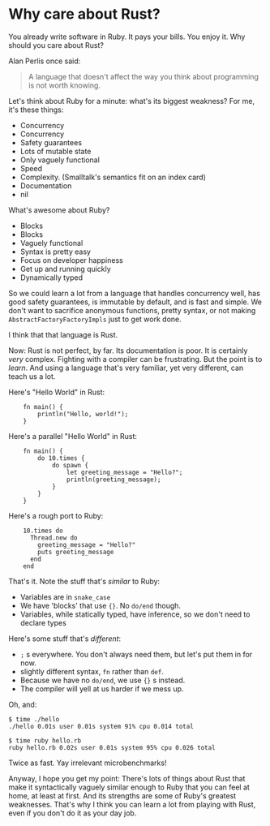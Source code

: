 Why care about Rust?
====================

You already write software in Ruby. It pays your bills. You enjoy it.
Why should you care about Rust?

Alan Perlis once said:

> A language that doesn't affect the way you think about programming is
> not worth knowing.

Let's think about Ruby for a minute: what's its biggest weakness? For
me, it's these things:

-   Concurrency
-   Concurrency
-   Safety guarantees
-   Lots of mutable state
-   Only vaguely functional
-   Speed
-   Complexity. (Smalltalk's semantics fit on an index card)
-   Documentation
-   nil

What's awesome about Ruby?

-   Blocks
-   Blocks
-   Vaguely functional
-   Syntax is pretty easy
-   Focus on developer happiness
-   Get up and running quickly
-   Dynamically typed

So we could learn a lot from a language that handles concurrency well,
has good safety guarantees, is immutable by default, and is fast and
simple. We don't want to sacrifice anonymous functions, pretty syntax,
or not making `AbstractFactoryFactoryImpls` just to get work done.

I think that that language is Rust.

Now: Rust is not perfect, by far. Its documentation is poor. It is
certainly *very* complex. Fighting with a compiler can be frustrating.
But the point is to *learn*. And using a language that's very familiar,
yet very different, can teach us a lot.

Here's "Hello World" in Rust:

~~~ {.rust}
    fn main() {
        println("Hello, world!");
    }
~~~

Here's a parallel "Hello World" in Rust:

~~~ {.rust}
    fn main() {
        do 10.times {
            do spawn {
                let greeting_message = "Hello?";
                println(greeting_message);
            }
        }
    }
~~~

Here's a rough port to Ruby:


~~~ {.rust}
    10.times do
      Thread.new do
        greeting_message = "Hello?"
        puts greeting_message
      end
    end
~~~

That's it. Note the stuff that's *similar* to Ruby:

-   Variables are in `snake_case`
-   We have 'blocks' that use `{}`. No `do/end` though.
-   Variables, while statically typed, have inference, so we don't need
    to declare types

Here's some stuff that's *different*:

-   `;` s everywhere. You don't always need them, but let's put them in
    for now.
-   slightly different syntax, `fn` rather than `def`.
-   Because we have no `do/end`, we use `{}` s instead.
-   The compiler will yell at us harder if we mess up.

Oh, and:

    $ time ./hello
    ./hello 0.01s user 0.01s system 91% cpu 0.014 total

    $ time ruby hello.rb
    ruby hello.rb 0.02s user 0.01s system 95% cpu 0.026 total

Twice as fast. Yay irrelevant microbenchmarks!

Anyway, I hope you get my point: There's lots of things about Rust that
make it syntactically vaguely similar enough to Ruby that you can feel
at home, at least at first. And its strengths are some of Ruby's
greatest weaknesses. That's why I think you can learn a lot from playing
with Rust, even if you don't do it as your day job.

